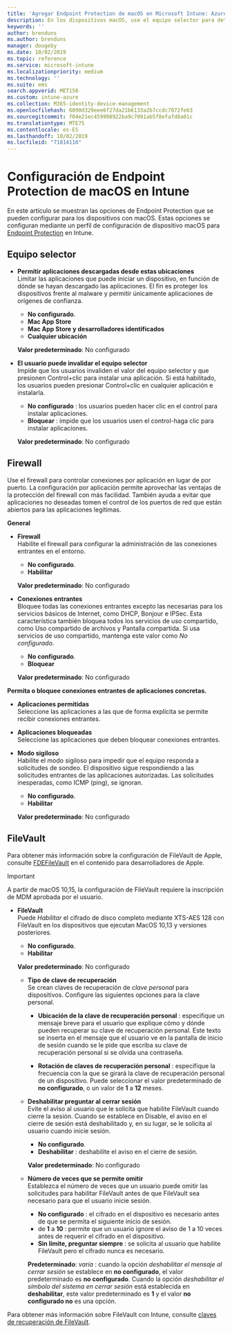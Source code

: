 ```yaml
---
title: 'Agregar Endpoint Protection de macOS en Microsoft Intune: Azure | Microsoft Docs'
description: En los dispositivos macOS, use el equipo selector para determinar dónde se pueden instalar las aplicaciones, incluidas las de Mac App Store. Además, habilite o configure un firewall para permitir aplicaciones concretas, bloquear otras, usar el modo sigiloso e incluso bloquear determinados tipos de conexiones entrantes mediante Microsoft Intune.
keywords: ''
author: brenduns
ms.author: brenduns
manager: dougeby
ms.date: 10/02/2019
ms.topic: reference
ms.service: microsoft-intune
ms.localizationpriority: medium
ms.technology: ''
ms.suite: ems
search.appverid: MET150
ms.custom: intune-azure
ms.collection: M365-identity-device-management
ms.openlocfilehash: 6090d329eee6f27da21b6133a2b7ccdc7072feb3
ms.sourcegitcommit: f04e21ec459998922ba9c7091ab5f8efafd8a01c
ms.translationtype: MTE75
ms.contentlocale: es-ES
ms.lasthandoff: 10/02/2019
ms.locfileid: "71814110"
---
```

# <a name="macos-endpoint-protection-settings-in-intune"></a>Configuración de Endpoint Protection de macOS en Intune  

En este artículo se muestran las opciones de Endpoint Protection que se pueden configurar para los dispositivos con macOS. Estas opciones se configuran mediante un perfil de configuración de dispositivo macOS para [Endpoint Protection](endpoint-protection-configure.md) en Intune.  

## <a name="gatekeeper"></a>Equipo selector  

- **Permitir aplicaciones descargadas desde estas ubicaciones**  
  Limitar las aplicaciones que puede iniciar un dispositivo, en función de dónde se hayan descargado las aplicaciones. El fin es proteger los dispositivos frente al malware y permitir únicamente aplicaciones de orígenes de confianza.  

  - **No configurado**.  
  - **Mac App Store**  
  - **Mac App Store y desarrolladores identificados**  
  - **Cualquier ubicación**  

  **Valor predeterminado**: No configurado  

- **El usuario puede invalidar el equipo selector**  
  Impide que los usuarios invaliden el valor del equipo selector y que presionen Control+clic para instalar una aplicación. Si está habilitado, los usuarios pueden presionar Control+clic en cualquier aplicación e instalarla.  
 
  - **No configurado** : los usuarios pueden hacer clic en el control para instalar aplicaciones.  
  - **Bloquear** : impide que los usuarios usen el control-haga clic para instalar aplicaciones.  

  **Valor predeterminado**: No configurado  

## <a name="firewall"></a>Firewall  

Use el firewall para controlar conexiones por aplicación en lugar de por puerto. La configuración por aplicación permite aprovechar las ventajas de la protección del firewall con más facilidad. También ayuda a evitar que aplicaciones no deseadas tomen el control de los puertos de red que están abiertos para las aplicaciones legítimas.  

**General**
- **Firewall**  
  Habilite el firewall para configurar la administración de las conexiones entrantes en el entorno.  
  - **No configurado**.  
  - **Habilitar**  

  **Valor predeterminado**: No configurado  

- **Conexiones entrantes**  
  Bloquee todas las conexiones entrantes excepto las necesarias para los servicios básicos de Internet, como DHCP, Bonjour e IPSec. Esta característica también bloquea todos los servicios de uso compartido, como Uso compartido de archivos y Pantalla compartida. Si usa servicios de uso compartido, mantenga este valor como *No configurado*.  
  - **No configurado**.  
  - **Bloquear**  

  **Valor predeterminado**: No configurado  

**Permita o bloquee conexiones entrantes de aplicaciones concretas.**  

  - **Aplicaciones permitidas**  
    Seleccione las aplicaciones a las que de forma explícita se permite recibir conexiones entrantes.  

  - **Aplicaciones bloqueadas**  
    Seleccione las aplicaciones que deben bloquear conexiones entrantes.  

  - **Modo sigiloso**  
    Habilite el modo sigiloso para impedir que el equipo responda a solicitudes de sondeo. El dispositivo sigue respondiendo a las solicitudes entrantes de las aplicaciones autorizadas. Las solicitudes inesperadas, como ICMP (ping), se ignoran.  
    - **No configurado**.  
    - **Habilitar**  

    **Valor predeterminado**: No configurado  

## <a name="filevault"></a>FileVault  
Para obtener más información sobre la configuración de FileVault de Apple, consulte [FDEFileVault](https://developer.apple.com/documentation/devicemanagement/fdefilevault) en el contenido para desarrolladores de Apple. 

> [!IMPORTANT]  
> A partir de macOS 10,15, la configuración de FileVault requiere la inscripción de MDM aprobada por el usuario. 

- **FileVault**  
  Puede *Habilitar* el cifrado de disco completo mediante XTS-AES 128 con FileVault en los dispositivos que ejecutan MacOS 10,13 y versiones posteriores.  
  - **No configurado**.  
  - **Habilitar**  

  **Valor predeterminado**: No configurado  

  - **Tipo de clave de recuperación**  
    Se crean claves de recuperación de *clave personal* para dispositivos. Configure las siguientes opciones para la clave personal.  

    - **Ubicación de la clave de recuperación personal** : especifique un mensaje breve para el usuario que explique cómo y dónde pueden recuperar su clave de recuperación personal. Este texto se inserta en el mensaje que el usuario ve en la pantalla de inicio de sesión cuando se le pide que escriba su clave de recuperación personal si se olvida una contraseña.  
      
    - **Rotación de claves de recuperación personal** : especifique la frecuencia con la que se girará la clave de recuperación personal de un dispositivo. Puede seleccionar el valor predeterminado de **no configurado**, o un valor de **1** a **12** meses.  

  - **Deshabilitar preguntar al cerrar sesión**  
    Evite el aviso al usuario que le solicita que habilite FileVault cuando cierre la sesión.  Cuando se establece en Disable, el aviso en el cierre de sesión está deshabilitado y, en su lugar, se le solicita al usuario cuando inicie sesión.  
    - **No configurado**.  
    - **Deshabilitar** : deshabilite el aviso en el cierre de sesión.

    **Valor predeterminado**: No configurado  

  - **Número de veces que se permite omitir**  
  Establezca el número de veces que un usuario puede omitir las solicitudes para habilitar FileVault antes de que FileVault sea necesario para que el usuario inicie sesión. 

    - **No configurado** : el cifrado en el dispositivo es necesario antes de que se permita el siguiente inicio de sesión.  
    - de **1** a **10** : permite que un usuario ignore el aviso de 1 a 10 veces antes de requerir el cifrado en el dispositivo.  
    - **Sin límite, preguntar siempre** : se solicita al usuario que habilite FileVault pero el cifrado nunca es necesario.  
 
    **Predeterminado**: *varía* : cuando la opción *deshabilitar el mensaje al cerrar sesión* se establece en **no configurado**, el valor predeterminado es **no configurado**. Cuando la opción *deshabilitar el símbolo del sistema en cerrar sesión* está establecida en **deshabilitar**, este valor predeterminado es **1** y el valor **no configurado no** es una opción.

Para obtener más información sobre FileVault con Intune, consulte [claves de recuperación de FileVault](encryption-monitor.md#filevault-recovery-keys).

